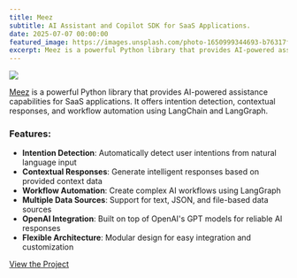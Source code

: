 ```yaml
---
title: Meez
subtitle: AI Assistant and Copilot SDK for SaaS Applications.
date: 2025-07-07 00:00:00
featured_image: https://images.unsplash.com/photo-1650999344693-b76317f7b9ae?q=75&fm=jpg&w=1000&fit=max
excerpt: Meez is a powerful Python library that provides AI-powered assistance capabilities for SaaS applications.
---
```


![](https://images.unsplash.com/photo-1650999344693-b76317f7b9ae?q=75&fm=jpg&w=1000&fit=max)

[Meez](https://github.com/Clivern/Meez) is a powerful Python library that provides AI-powered assistance capabilities for SaaS applications. It offers intention detection, contextual responses, and workflow automation using LangChain and LangGraph.


### Features:

* **Intention Detection**: Automatically detect user intentions from natural language input
* **Contextual Responses**: Generate intelligent responses based on provided context data
* **Workflow Automation**: Create complex AI workflows using LangGraph
* **Multiple Data Sources**: Support for text, JSON, and file-based data sources
* **OpenAI Integration**: Built on top of OpenAI's GPT models for reliable AI responses
* **Flexible Architecture**: Modular design for easy integration and customization

<a href="https://github.com/Clivern/Meez" class="button button--large">View the Project</a>
